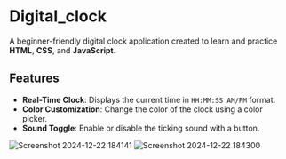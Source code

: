 # Digital_clock

A beginner-friendly digital clock application created to learn and practice **HTML**, **CSS**, and **JavaScript**.  

## Features  

- **Real-Time Clock**: Displays the current time in `HH:MM:SS AM/PM` format.  
- **Color Customization**: Change the color of the clock using a color picker.  
- **Sound Toggle**: Enable or disable the ticking sound with a button.

![Screenshot 2024-12-22 184141](https://github.com/user-attachments/assets/cc16143f-574e-413a-8295-177eea98e4f1)
![Screenshot 2024-12-22 184300](https://github.com/user-attachments/assets/d836f1d3-c4ac-4973-894f-cac893de61c8)

